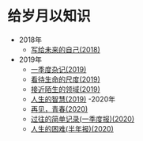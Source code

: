 # 给岁月以知识

- 2018年
    - [写给未来的自己(2018)](2018/写给未来的自己.md)
- 2019年
    - [一季度杂记(2019)](2019/一季度杂记.md)
    - [看待生命的尺度(2019)](2019/看待生命的尺度_2019半年总结.md)
    - [接近陌生的领域(2019)](2019/接近陌生的领域_2019三季总结.md)
    - [人生的智慧(2019)](2019/人生的智慧_2019年报.md)
-2020年
    - [再见，青春(2020)](2020/再见，青春.md)
    - [过往的简单记录(一季度报)(2020)](2020/过往的简单记录.md)
    - [人生的困难(半年报)(2020)](2020/人生的困难.md)
